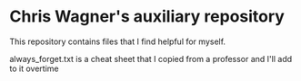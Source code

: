 Chris Wagner's auxiliary repository
===================================
This repository contains files that I find helpful for myself.

always_forget.txt is a cheat sheet that I copied from a professor and I'll add to it overtime
